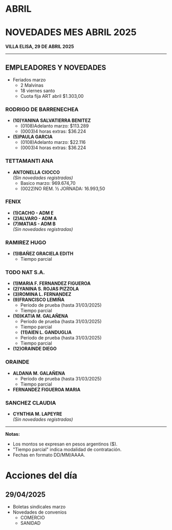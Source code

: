 # ABRIL
# NOVEDADES MES ABRIL 2025  
**VILLA ELISA, 29 DE ABRIL 2025**  

---

## EMPLEADORES Y NOVEDADES  
- Feriados marzo
  - 2 Malvinas
  - 18 viernes santo
  - Cuota fija ART abril  $1.303,00


### RODRIGO DE BARRENECHEA  
- **(10)YANINA SALVATIERRA BENITEZ**  
  - (0108)Adelanto marzo: $113.289  
  - (0003)4 horas extras: $36.224  
- **(5)PAULA GARCIA**  
  - (0108)Adelanto marzo: $22.116  
  - (0003)4 horas extras: $36.224  

### TETTAMANTI ANA  
- **ANTONELLA CIOCCO**  
  *(Sin novedades registradas)*
  - Basico marzo: 969.674,70
  - (0022)NO REM. ½ JORNADA: 16.993,50   

### FENIX  
- **(1)CACHO - ADM E**  
- **(2)ALVARO - ADM A**  
- **(7)MATIAS - ADM B**  
  *(Sin novedades registradas)*  

### RAMIREZ HUGO  
- **(1)IBAÑEZ GRACIELA EDITH**    
  - Tiempo parcial  

### TODO NAT S.A.  
- **(1)MARIA F. FERNANDEZ FIGUEROA**
- **(2)YANINA S. ROJAS PIZZOLA**
- **(3)ROMINA L. FERNANDEZ**
- **(9)FRANCISCO LEMIÑA**    
  - Período de prueba (hasta 31/03/2025)  
  - Tiempo parcial
- **(10)KATIA M. GALAÑENA**  
  - Período de prueba (hasta 31/03/2025)  
  - Tiempo parcial
  - **(11)AIEN L. GANDUGLIA**  
  - Período de prueba (hasta 31/03/2025)  
  - Tiempo parcial
- **(12)ORAINDE DIEGO**  

### ORAINDE
- **ALDANA M. GALAÑENA**  
     - Período de prueba (hasta 31/03/2025)  
     - Tiempo parcial 
- **FERNANDEZ FIGUEROA MARIA**      

### SANCHEZ CLAUDIA  
- **CYNTHIA M. LAPEYRE**  
  *(Sin novedades registradas)*  

---

**Notas:**  
- Los montos se expresan en pesos argentinos ($).  
- "Tiempo parcial" indica modalidad de contratación.  
- Fechas en formato DD/MM/AAAA.  


# Acciones del día

## 29/04/2025
- Boletas sindicales marzo
- Novedades de convenios
  - COMERCIO
  - SANIDAD
  



  
